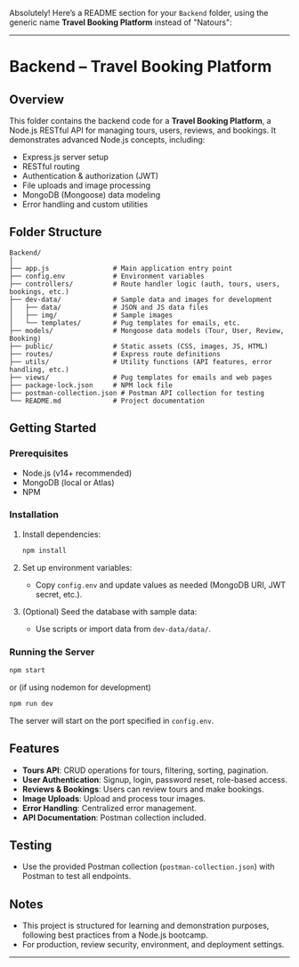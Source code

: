 Absolutely! Here’s a README section for your `Backend` folder, using the generic name **Travel Booking Platform** instead of "Natours":

---

# Backend – Travel Booking Platform

## Overview

This folder contains the backend code for a **Travel Booking Platform**, a Node.js RESTful API for managing tours, users, reviews, and bookings. It demonstrates advanced Node.js concepts, including:

- Express.js server setup
- RESTful routing
- Authentication & authorization (JWT)
- File uploads and image processing
- MongoDB (Mongoose) data modeling
- Error handling and custom utilities

## Folder Structure

```
Backend/
│
├── app.js                # Main application entry point
├── config.env            # Environment variables
├── controllers/          # Route handler logic (auth, tours, users, bookings, etc.)
├── dev-data/             # Sample data and images for development
│   ├── data/             # JSON and JS data files
│   ├── img/              # Sample images
│   └── templates/        # Pug templates for emails, etc.
├── models/               # Mongoose data models (Tour, User, Review, Booking)
├── public/               # Static assets (CSS, images, JS, HTML)
├── routes/               # Express route definitions
├── utils/                # Utility functions (API features, error handling, etc.)
├── views/                # Pug templates for emails and web pages
├── package-lock.json     # NPM lock file
├── postman-collection.json # Postman API collection for testing
└── README.md             # Project documentation
```

## Getting Started

### Prerequisites

- Node.js (v14+ recommended)
- MongoDB (local or Atlas)
- NPM

### Installation

1. Install dependencies:
   ```bash
   npm install
   ```

2. Set up environment variables:
   - Copy `config.env` and update values as needed (MongoDB URI, JWT secret, etc.).

3. (Optional) Seed the database with sample data:
   - Use scripts or import data from `dev-data/data/`.

### Running the Server

```bash
npm start
```
or (if using nodemon for development)
```bash
npm run dev
```

The server will start on the port specified in `config.env`.

## Features

- **Tours API**: CRUD operations for tours, filtering, sorting, pagination.
- **User Authentication**: Signup, login, password reset, role-based access.
- **Reviews & Bookings**: Users can review tours and make bookings.
- **Image Uploads**: Upload and process tour images.
- **Error Handling**: Centralized error management.
- **API Documentation**: Postman collection included.

## Testing

- Use the provided Postman collection (`postman-collection.json`) with Postman to test all endpoints.

## Notes

- This project is structured for learning and demonstration purposes, following best practices from a Node.js bootcamp.
- For production, review security, environment, and deployment settings.

---
